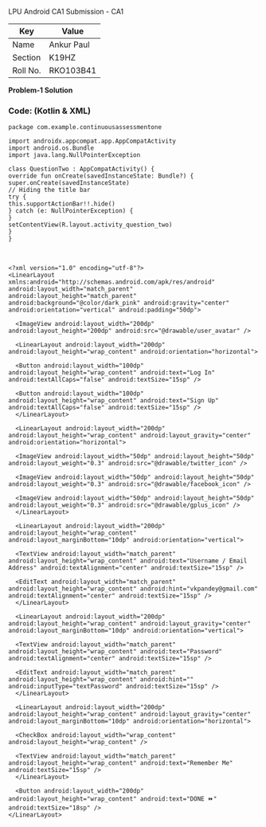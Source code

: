 LPU Android CA1 Submission - CA1

| Key | Value |
|--|--|
| Name | Ankur Paul |
| Section | K19HZ |
| Roll No. | RKO103B41 |



**Problem-1 Solution**  
  
### Code: (Kotlin & XML)  

    package com.example.continuousassessmentone  
      
    import androidx.appcompat.app.AppCompatActivity  
    import android.os.Bundle  
    import java.lang.NullPointerException  
      
    class QuestionTwo : AppCompatActivity() {  
    override fun onCreate(savedInstanceState: Bundle?) {  
    super.onCreate(savedInstanceState)  
    // Hiding the title bar  
    try {  
    this.supportActionBar!!.hide()  
    } catch (e: NullPointerException) {  
    }  
    setContentView(R.layout.activity_question_two)  
    }  
    }

<br/>
    
    <?xml version="1.0" encoding="utf-8"?>  
    <LinearLayout xmlns:android="http://schemas.android.com/apk/res/android" android:layout_width="match_parent" android:layout_height="match_parent" android:background="@color/dark_pink" android:gravity="center" android:orientation="vertical" android:padding="50dp">  
      
      <ImageView android:layout_width="200dp" android:layout_height="200dp" android:src="@drawable/user_avatar" />  
      
      <LinearLayout android:layout_width="200dp" android:layout_height="wrap_content" android:orientation="horizontal">  
      
      <Button android:layout_width="100dp" android:layout_height="wrap_content" android:text="Log In" android:textAllCaps="false" android:textSize="15sp" />  
      
      <Button android:layout_width="100dp" android:layout_height="wrap_content" android:text="Sign Up" android:textAllCaps="false" android:textSize="15sp" />  
      </LinearLayout>  
      
      <LinearLayout android:layout_width="200dp" android:layout_height="wrap_content" android:layout_gravity="center" android:orientation="horizontal">  
      
      <ImageView android:layout_width="50dp" android:layout_height="50dp" android:layout_weight="0.3" android:src="@drawable/twitter_icon" />  
      
      <ImageView android:layout_width="50dp" android:layout_height="50dp" android:layout_weight="0.3" android:src="@drawable/facebook_icon" />  
      
      <ImageView android:layout_width="50dp" android:layout_height="50dp" android:layout_weight="0.3" android:src="@drawable/gplus_icon" />  
      </LinearLayout>  
      
      <LinearLayout android:layout_width="200dp" android:layout_height="wrap_content" android:layout_marginBottom="10dp" android:orientation="vertical">  
      
      <TextView android:layout_width="match_parent" android:layout_height="wrap_content" android:text="Username / Email Address" android:textAlignment="center" android:textSize="15sp" />  
      
      <EditText android:layout_width="match_parent" android:layout_height="wrap_content" android:hint="vkpandey@gmail.com" android:textAlignment="center" android:textSize="15sp" />  
      </LinearLayout>  
      
      <LinearLayout android:layout_width="200dp" android:layout_height="wrap_content" android:layout_gravity="center" android:layout_marginBottom="10dp" android:orientation="vertical">  
      
      <TextView android:layout_width="match_parent" android:layout_height="wrap_content" android:text="Password" android:textAlignment="center" android:textSize="15sp" />  
      
      <EditText android:layout_width="match_parent" android:layout_height="wrap_content" android:hint="" android:inputType="textPassword" android:textSize="15sp" />  
      </LinearLayout>  
      
      <LinearLayout android:layout_width="200dp" android:layout_height="wrap_content" android:layout_gravity="center" android:layout_marginBottom="10dp" android:orientation="horizontal">  
      
      <CheckBox android:layout_width="wrap_content" android:layout_height="wrap_content" />  
      
      <TextView android:layout_width="match_parent" android:layout_height="wrap_content" android:text="Remember Me" android:textSize="15sp" />  
      </LinearLayout>  
      
      <Button android:layout_width="200dp" android:layout_height="wrap_content" android:text="DONE ⏩" android:textSize="18sp" />  
    </LinearLayout>
